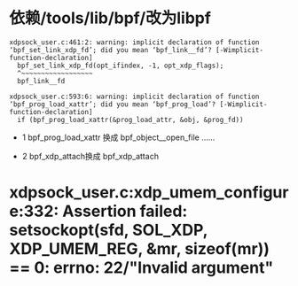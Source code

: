 

# 依赖/tools/lib/bpf/改为libpf

```
xdpsock_user.c:461:2: warning: implicit declaration of function ‘bpf_set_link_xdp_fd’; did you mean ‘bpf_link__fd’? [-Wimplicit-function-declaration]
  bpf_set_link_xdp_fd(opt_ifindex, -1, opt_xdp_flags);
  ^~~~~~~~~~~~~~~~~~~
  bpf_link__fd
```

```
xdpsock_user.c:593:6: warning: implicit declaration of function ‘bpf_prog_load_xattr’; did you mean ‘bpf_prog_load’? [-Wimplicit-function-declaration]
  if (bpf_prog_load_xattr(&prog_load_attr, &obj, &prog_fd))
```

+  1 bpf_prog_load_xattr 换成    bpf_object__open_file ……     

+ 2   bpf_xdp_attach换成 bpf_xdp_attach   

# xdpsock_user.c:xdp_umem_configure:332: Assertion failed: setsockopt(sfd, SOL_XDP, XDP_UMEM_REG, &mr, sizeof(mr)) == 0: errno: 22/"Invalid argument"

```
```